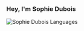 ### Hey, I'm Sophie Dubois

![Sophie Dubois Languages](https://github-readme-stats.vercel.app/api/top-langs/?username=wizardzine&langs_count=8&layout=compact&theme=prussian&hide_border=true)
